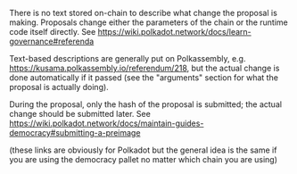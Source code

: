There is no text stored on-chain to describe what change the proposal is making. Proposals change either the parameters of the chain or the runtime code itself directly. See https://wiki.polkadot.network/docs/learn-governance#referenda

Text-based descriptions are generally put on Polkassembly, e.g. https://kusama.polkassembly.io/referendum/218, but the actual change is done automatically if it passed (see the "arguments" section for what the proposal is actually doing).

During the proposal, only the hash of the proposal is submitted; the actual change should be submitted later. See https://wiki.polkadot.network/docs/maintain-guides-democracy#submitting-a-preimage

(these links are obviously for Polkadot but the general idea is the same if you are using the democracy pallet no matter which chain you are using)